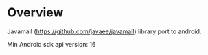# Overview

Javamail (https://github.com/javaee/javamail) library port to android.

Min Android sdk api version: 16
